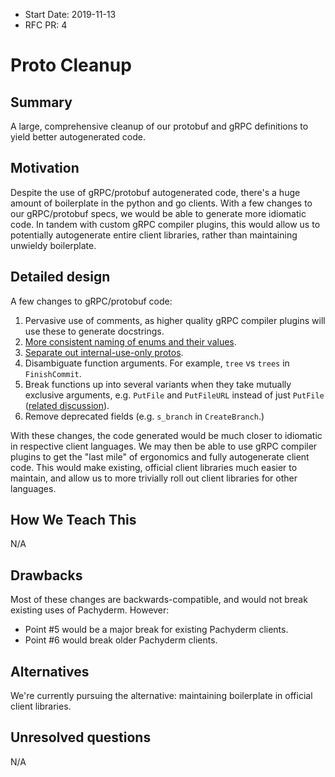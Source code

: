- Start Date: 2019-11-13
- RFC PR: 4

# Proto Cleanup

## Summary

A large, comprehensive cleanup of our protobuf and gRPC definitions to yield better autogenerated code.

## Motivation

 Despite the use of gRPC/protobuf autogenerated code, there's a huge amount of boilerplate in the python and go clients. With a few changes to our gRPC/protobuf specs, we would be able to generate more idiomatic code. In tandem with custom gRPC compiler plugins, this would allow us to potentially autogenerate entire client libraries, rather than maintaining unwieldy boilerplate.

## Detailed design

A few changes to gRPC/protobuf code:

1) Pervasive use of comments, as higher quality gRPC compiler plugins will use these to generate docstrings.
2) [More consistent naming of enums and their values](https://github.com/pachyderm/pachyderm/issues/4130).
3) [Separate out internal-use-only protos](https://github.com/pachyderm/pachyderm/issues/3867).
4) Disambiguate function arguments. For example, `tree` vs `trees` in `FinishCommit`.
5) Break functions up into several variants when they take mutually exclusive arguments, e.g. `PutFile` and `PutFileURL` instead of just `PutFile` ([related discussion](https://github.com/pachyderm/pachyderm/issues/3859)).
6) Remove deprecated fields (e.g. `s_branch` in `CreateBranch`.)

With these changes, the code generated would be much closer to idiomatic in respective client languages. We may then be able to use gRPC compiler plugins to get the "last mile" of ergonomics and fully autogenerate client code. This would make existing, official client libraries much easier to maintain, and allow us to more trivially roll out client libraries for other languages.

## How We Teach This

N/A

## Drawbacks

Most of these changes are backwards-compatible, and would not break existing uses of Pachyderm. However:

- Point #5 would be a major break for existing Pachyderm clients.
- Point #6 would break older Pachyderm clients.

## Alternatives

 We're currently pursuing the alternative: maintaining boilerplate in official client libraries.

## Unresolved questions

N/A

